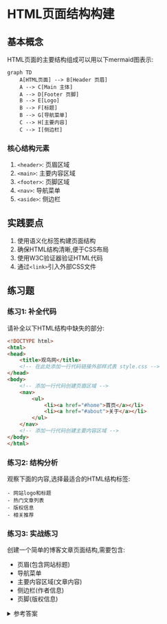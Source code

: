 # HTML页面结构构建

## 基本概念

HTML页面的主要结构组成可以用以下mermaid图表示:

```mermaid
graph TD
    A[HTML页面] --> B[Header 页眉]
    A --> C[Main 主体]
    A --> D[Footer 页脚]
    B --> E[Logo]
    B --> F[标题]
    B --> G[导航菜单]
    C --> H[主要内容]
    C --> I[侧边栏]
```


### 核心结构元素
1. `<header>`: 页眉区域
2. `<main>`: 主要内容区域
3. `<footer>`: 页脚区域
4. `<nav>`: 导航菜单
5. `<aside>`: 侧边栏

## 实践要点
1. 使用语义化标签构建页面结构
2. 确保HTML结构清晰,便于CSS布局
3. 使用W3C验证器验证HTML代码
4. 通过`<link>`引入外部CSS文件

## 练习题

### 练习1: 补全代码
请补全以下HTML结构中缺失的部分:
```html
<!DOCTYPE html>
<html>
<head>
    <title>观鸟网</title>
    <!-- 在此处添加一行代码链接外部样式表 style.css -->
</head>
<body>
    <!-- 添加一行代码创建页眉区域 -->
    <nav>
        <ul>
            <li><a href="#home">首页</a></li>
            <li><a href="#about">关于</a></li>
        </ul>
    </nav>
    <!-- 添加一行代码创建主要内容区域 -->
</body>
</html>
```


### 练习2: 结构分析
观察下面的内容,选择最适合的HTML结构标签:
```
- 网站logo和标题
- 热门文章列表
- 版权信息
- 相关推荐
```


### 练习3: 实战练习
创建一个简单的博客文章页面结构,需要包含:
- 页眉(包含网站标题)
- 导航菜单
- 主要内容区域(文章内容)
- 侧边栏(作者信息)
- 页脚(版权信息)

<details>
<summary>参考答案</summary>

### 练习1答案:
```html
<!-- 添加CSS链接 -->
<link rel="stylesheet" href="style.css">

<!-- 创建页眉 -->
<header>
    <h1>观鸟网</h1>
</header>

<!-- 创建主要内容区域 -->
<main>
    <article>
        <h2>欢迎访问</h2>
        <p>页面内容</p>
    </article>
</main>
```


### 练习2答案:
- 网站logo和标题: `<header>`
- 热门文章列表: `<aside>`或`<section>`
- 版权信息: `<footer>`
- 相关推荐: `<aside>`

### 练习3答案:
```html
<!DOCTYPE html>
<html>
<head>
    <title>我的博客</title>
</head>
<body>
    <header>
        <h1>我的博客</h1>
        <nav>
            <ul>
                <li><a href="#home">首页</a></li>
                <li><a href="#about">关于</a></li>
            </ul>
        </nav>
    </header>
    
    <main>
        <article>
            <h2>文章标题</h2>
            <p>文章内容...</p>
        </article>
        
        <aside>
            <h3>作者信息</h3>
            <p>作者简介...</p>
        </aside>
    </main>
    
    <footer>
        <p>&copy; 2024 我的博客. 保留所有权利。</p>
    </footer>
</body>
</html>
```

</details>